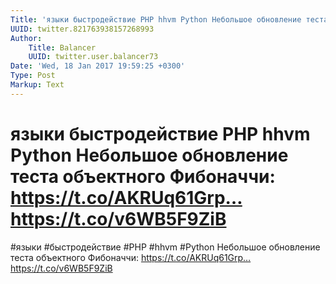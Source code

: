 ```yaml
---
Title: 'языки быстродействие PHP hhvm Python Небольшое обновление теста объектного Фибоначчи: https://t.co/AKRUq61Grp… https://t.co/v6WB5F9ZiB'
UUID: twitter.821763938157268993
Author:
    Title: Balancer
    UUID: twitter.user.balancer73
Date: 'Wed, 18 Jan 2017 19:59:25 +0300'
Type: Post
Markup: Text
---
```


# языки быстродействие PHP hhvm Python Небольшое обновление теста объектного Фибоначчи: https://t.co/AKRUq61Grp… https://t.co/v6WB5F9ZiB

#языки #быстродействие #PHP #hhvm #Python Небольшое
обновление теста объектного Фибоначчи:
https://t.co/AKRUq61Grp… https://t.co/v6WB5F9ZiB